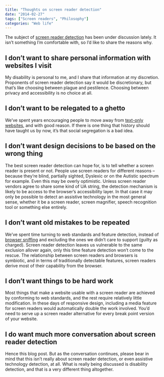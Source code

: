 ```yaml
---
title: "Thoughts on screen reader detection"
date: "2014-02-27"
tags: ["Screen readers", "Philosophy"]
categories: "Web life"
---
```


The subject of [screen reader detection](https://dvcs.w3.org/hg/IndieUI/raw-file/default/src/indie-ui-context.html#userScreenReaderSettings) has been under discussion lately. It isn’t something I’m comfortable with, so I’d like to share the reasons why.

## I don’t want to share personal information with websites I visit

My disability is personal to me, and I share that information at my discretion. Proponents of screen reader detection say it would be discretionary, but that’s like choosing between plague and pestilence. Choosing between privacy and accessibility is no choice at all.

## I don’t want to be relegated to a ghetto

We’ve spent years encouraging people to move away from [text-only websites](http://www.nomensa.com/blog/2004/text-only-sites/), and with good reason. If there is one thing that history should have taught us by now, it’s that social segregation is a bad idea.

## I don’t want design decisions to be based on the wrong thing

The best screen reader detection can hope for, is to tell whether a screen reader is present or not. People use screen readers for different reasons – because they’re blind, partially sighted, Dyslexic or on the Autistic spectrum for example. Even this may be overly optimistic. Unless screen reader vendors agree to share some kind of UA string, the detection mechanism is likely to be access to the browser’s accessibility layer. In that case it may only be possible to detect an assistive technology in the most general sense, whether it be a screen reader, screen magnifier, speech recognition tool or something else entirely.

## I don’t want old mistakes to be repeated

We’ve spent time turning to web standards and feature detection, instead of [browser sniffing](http://css-tricks.com/browser-detection-is-bad/) and excluding the ones we didn’t care to support (guilty as charged). Screen reader detection leaves us vulnerable to the same exclusion allover again, only this time feature detection won’t come to the rescue. The relationship between screen readers and browsers is symbiotic, and in terms of traditionally detectable features, screen readers derive most of their capability from the browser.

## I don’t want things to be hard work

Most things that make a website usable with a screen reader are achieved by conforming to web standards, and the rest require relatively little modification. In these days of responsive design, including a media feature for screen readers would automatically double the work involved. You’d need to serve up a screen reader alternative for every break point version of your website.

## I do want much more conversation about screen reader detection

Hence this blog post. But as the conversation continues, please bear in mind that this isn’t really about screen reader detection, or even assistive technology detection, at all. What is really being discussed is disability detection, and that is a very different thing altogether.
